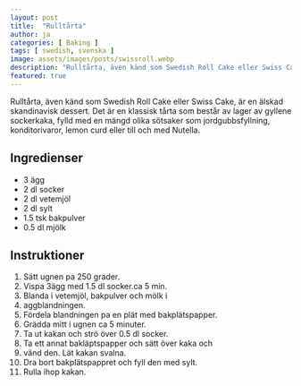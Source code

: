 ```yaml
---
layout: post
title:  "Rulltårta"
author: ja
categories: [ Baking ]
tags: [ swedish, svenska ]
image: assets/images/posts/swissroll.webp
description: "Rulltårta, även känd som Swedish Roll Cake eller Swiss Cake, är en älskad skandinavisk dessert. Det är en klassisk tårta som består av lager av gyllene sockerkaka, fylld med en mängd olika sötsaker som jordgubbsfyllning, konditorivaror, lemon curd eller till och med Nutella."
featured: true
---
```


Rulltårta, även känd som Swedish Roll Cake eller Swiss Cake, är en älskad skandinavisk dessert. Det är en klassisk tårta som består av lager av gyllene sockerkaka, fylld med en mängd olika sötsaker som jordgubbsfyllning, konditorivaror, lemon curd eller till och med Nutella.

## Ingredienser
- 3 ägg
- 2 dl socker
- 2 dl vetemjöl
- 2 dl sylt
- 1.5 tsk bakpulver
- 0.5 dl mjölk

## Instruktioner
1. Sätt ugnen pa 250 grader.
2. Vispa 3ägg med 1.5 dl socker.ca 5 min.
3. Blanda i vetemjöl, bakpulver och mölk i
4. aggblandningen.
5. Fördela blandningen pa en plät med bakplätspapper.
6. Grädda mitt i ugnen ca 5 minuter.
7. Ta ut kakan och strö över 0.5 dl socker.
8. Ta ett annat bakläptspapper och sätt över kaka och
9. vänd den. Lät kakan svalna.
10. Dra bort bakplätspappret och fyll den med sylt.
11. Rulla ihop kakan.
